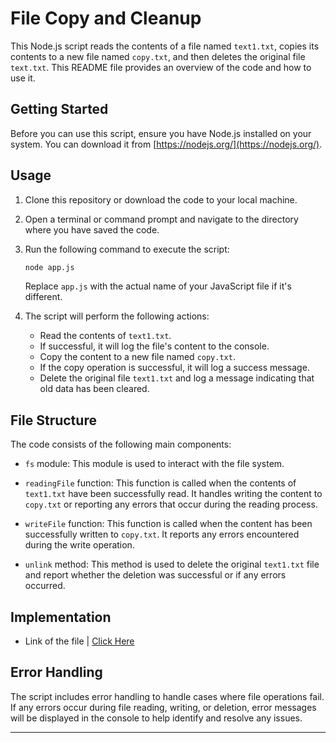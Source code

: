 # File Copy and Cleanup

This Node.js script reads the contents of a file named `text1.txt`, copies its contents to a new file named `copy.txt`, and then deletes the original file `text.txt`. This README file provides an overview of the code and how to use it.

## Getting Started

Before you can use this script, ensure you have Node.js installed on your system. You can download it from [https://nodejs.org/](https://nodejs.org/).

## Usage

1. Clone this repository or download the code to your local machine.

2. Open a terminal or command prompt and navigate to the directory where you have saved the code.

3. Run the following command to execute the script:

   ```bash
   node app.js
   ```

   Replace `app.js` with the actual name of your JavaScript file if it's different.

4. The script will perform the following actions:
   - Read the contents of `text1.txt`.
   - If successful, it will log the file's content to the console.
   - Copy the content to a new file named `copy.txt`.
   - If the copy operation is successful, it will log a success message.
   - Delete the original file `text1.txt` and log a message indicating that old data has been cleared.

## File Structure

The code consists of the following main components:

- `fs` module: This module is used to interact with the file system.

- `readingFile` function: This function is called when the contents of `text1.txt` have been successfully read. It handles writing the content to `copy.txt` or reporting any errors that occur during the reading process.

- `writeFile` function: This function is called when the content has been successfully written to `copy.txt`. It reports any errors encountered during the write operation.

- `unlink` method: This method is used to delete the original `text1.txt` file and report whether the deletion was successful or if any errors occurred.

## Implementation

   - Link of the file | [Click Here](https://github.com/puspadip12/Data-copy/blob/c3acf9b850fb0774f24d30a0fba1b8b20c5bccc2/Implementation.pdf)

## Error Handling

The script includes error handling to handle cases where file operations fail. If any errors occur during file reading, writing, or deletion, error messages will be displayed in the console to help identify and resolve any issues.

---


